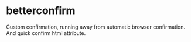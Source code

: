 # betterconfirm
Custom confirmation, running away from automatic browser confirmation. And quick confirm html attribute.
